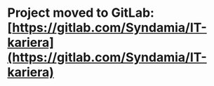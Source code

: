 # Project moved to GitLab: [https://gitlab.com/Syndamia/IT-kariera](https://gitlab.com/Syndamia/IT-kariera)
